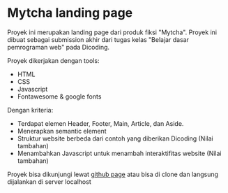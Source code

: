 
# Mytcha landing page

Proyek ini merupakan landing page dari produk fiksi "Mytcha". Proyek ini dibuat sebagai submission akhir dari tugas kelas "Belajar dasar pemrograman web" pada Dicoding.

Proyek dikerjakan dengan tools:
- HTML
- CSS
- Javascript
- Fontawesome & google fonts

Dengan kriteria:
- Terdapat elemen Header, Footer, Main, Article, dan Aside.
- Menerapkan semantic element
- Struktur website berbeda dari contoh yang diberikan Dicoding (Nilai tambahan)
- Menambahkan Javascript untuk menambah interaktifitas website (Nilai tambahan)

Proyek bisa dikunjungi lewat [github page](https://sekonso.github.io/mytcha-landing-page/) atau bisa di clone dan langsung dijalankan di server localhost

